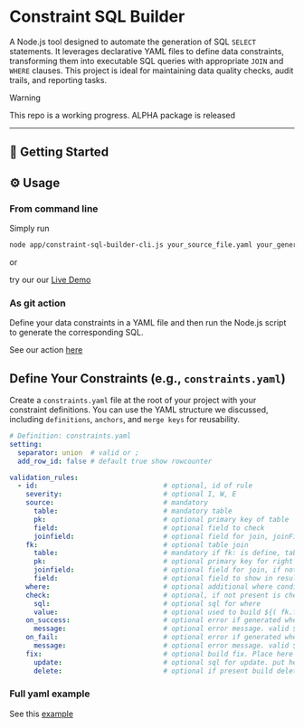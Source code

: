 # Constraint SQL Builder

A Node.js tool designed to automate the generation of SQL `SELECT` statements. It leverages declarative YAML files to define data constraints, transforming them into executable SQL queries with appropriate `JOIN` and `WHERE` clauses. This project is ideal for maintaining data quality checks, audit trails, and reporting tasks.

> [!WARNING]
> This repo is a working progress.
> ALPHA package is released

---

## 🚀 Getting Started

## ⚙️ Usage

### From command line

Simply run
```bash
node app/constraint-sql-builder-cli.js your_source_file.yaml your_generated_file.sql
```
or

try our our [Live Demo](constraint-sql-builder-web.html)


### As git action

Define your data constraints in a YAML file and then run the Node.js script to generate the corresponding SQL.

See our action [here](https://github.com/wolfsolver/constraint-sql-builder/blob/main/.github/workflows/generate_sql.yml)

## Define Your Constraints (e.g., `constraints.yaml`)

Create a `constraints.yaml` file at the root of your project with your constraint definitions. You can use the YAML structure we discussed, including `definitions`, `anchors`, and `merge keys` for reusability.

```yaml
# Definition: constraints.yaml
setting:
  separator: union  # valid or ;
  add_row_id: false # default true show rowcounter

validation_rules:
  - id:                               # optional, id of rule
    severity:                         # optional I, W, E
    source:                           # mandatory
      table:                          # mandatory table
      pk:                             # optional primary key of table
      field:                          # optional field to check
      joinfield:                      # optional field for join, joinField || field || pk || null
    fk:                               # optional table join
      table:                          # mandatory if fk: is define, table for join
      pk:                             # optional primary key for right table
      joinfield:                      # optional field for join, if not present pk is used
      field:                          # optional field to show in result = field || joinfield || pk || null
    where:                            # optional additional where condition
    check:                            # optional, if not present is check.value = is null
      sql:                            # optional sql for where
      value:                          # optional used to build ${( fk.field || fk.joinField || fk.pk || surce.field || source.pk )} ${check.value}
    on_success:                       # optional error if generated where is true
      message:                        # optional error message. valid ${struct.field} for name and (${struct.field}) for its content
    on_fail:                          # optional error if generated where is false. cannot be present with on_fail
      message:                        # optional error message. valid ${struct.field} for name and (${struct.field}) for its content
    fix:                              # optional build fix. Place here your SQL code with (${source.pk}) to identify correct record or use
      update:                         # optional sql for update. put here value for source.field
      delete:                         # optional if present build delete statement for (${source.pk})

```

### Full yaml example
See this [example](https://github.com/wolfsolver/constraint-sql-builder/blob/main/samples/check_mmex_db.yaml)